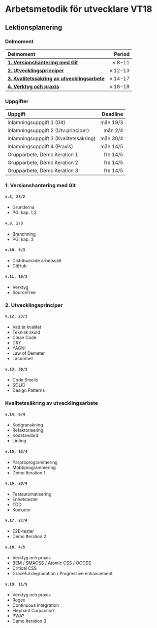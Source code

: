 # Arbetsmetodik för utvecklare VT18

## Lektionsplanering

### Delmoment

| Delmoment                              | Period  |
|:---------------------------------------|--------:|
| [__1. Versionshantering med Git__](#)       | v.8-11  |
| [__2. Utvecklingsprinciper__](#)            | v.12-13 |
| [__3. Kvalitetssäkring av utvecklingsarbete__](#) | v.14-17 |
| [__4. Verktyg och praxis__](#)              | v.18-19 |

### Uppgifter

| Uppgift                                | Deadline |
|:---------------------------------------|---------:|
| Inlämningsuppgift 1 (Git)              | mån 19/3 |
| Inlämningsuppgift 2 (Utv.principer)    | mån 2/4  |
| Inlämningsuppgift 3 (Kvalitetssäkring) | mån 30/4 |
| Inlämningsuppgift 4 (Praxis)           | mån 14/5 |
| Grupparbete, Demo iteration 1          | fre 14/5 |
| Grupparbete, Demo iteration 2          | fre 14/5 |
| Grupparbete, Demo iteration 3          | fre 14/5 |

### 1. Versionshantering med Git

#### `v.8, 23/2`

* Grunderna
* PG: kap. 1,2

#### `v.9, 2/3`

* Branchning
* PG: kap. 3  

#### `v.10, 9/3`

* Distribuerade arbetssätt
* GitHub

#### `v.11, 16/3`

* Verktyg
* SourceTree

### 2. Utvecklingsprinciper

#### `v.12, 23/3`

* Vad är kvalitet
* Teknisk skuld
* Clean Code
* DRY
* YAGNI
* Law of Demeter
* Läsbarhet

#### `v.13, 30/3`

* Code Smells
* SOLID
* Design Patterns

### Kvalitetssäkring av utvecklingsarbete

#### `v.14, 6/4`

* Kodgranskning
* Refaktorisering
* Kodstandard
* Linting

#### `v.15, 13/4`

* Parproprogrammering
* Mobbprogrammering
* Demo Iteration 1

#### `v.16, 20/4`

* Testautomatisering
* Enhetstester
* TDD
* Kodkator

#### `v.17, 27/4`

* E2E-tester
* Demo Iteration 2

#### `v.18, 4/5`

* Verktyg och praxis
* BEM / SMACSS / Atomic CSS / OOCSS
* Critical CSS
* Graceful degradation / Progressive enhancement

#### `v.19, 11/5`

* Verktyg och praxis
* Regex
* Continuous Integration
* Elephant Carpaccio?
* PWA?
* Demo Iteration 3
